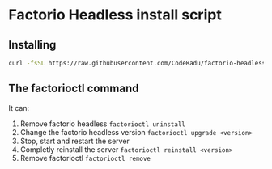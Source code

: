 # Factorio Headless install script

## Installing
```sh
curl -fsSL https://raw.githubusercontent.com/CodeRadu/factorio-headless-install/master/bootstrap.sh | bash
```
## The factorioctl command
It can:
1. Remove factorio headless `factorioctl uninstall`
1. Change the factorio headless version `factorioctl upgrade <version>`
1. Stop, start and restart the server
1. Completly reinstall the server `factorioctl reinstall <version>`
1. Remove factorioctl `factorioctl remove`
